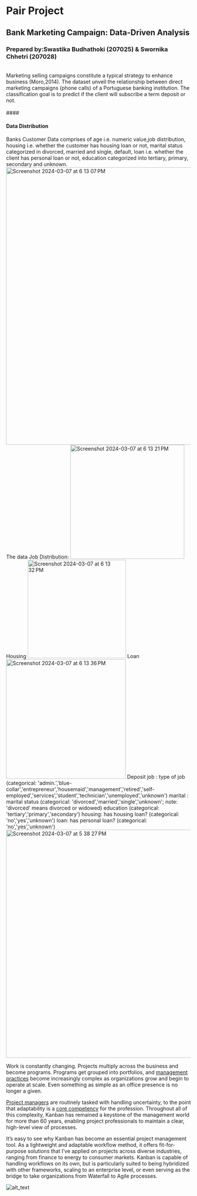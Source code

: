 # Pair Project
## **Bank Marketing Campaign: Data-Driven Analysis**
### <h3>Prepared by:Swastika Budhathoki (207025) & Swornika Chhetri (207028)</h3>
<br>
Marketing selling campaigns constitute a typical strategy to enhance business (Moro,2014). The dataset unveil the relationship between direct marketing campaigns (phone calls) of a Portuguese banking institution. The classification goal is to predict if the client will subscribe a term deposit or not.
<br>
<br>
#### <h4>Data Distribution</h4>
Banks Customer Data comprises of age i.e. numeric value,job distribution, housing i.e. whether the customer has housing loan or not, marital status categorized in divorced, married and single, default, loan i.e. whether the client has personal loan or not, education categorized into tertiary, primary, secondary and unknown. 
<img width="757" alt="Screenshot 2024-03-07 at 6 13 07 PM" src="https://github.com/swastikabudhathoki/swastikaa.github.io/assets/123391402/4218ab45-16ec-4fa8-8736-a9c003496893">
<br>
The data 
Job Distribution:
<img width="311" alt="Screenshot 2024-03-07 at 6 13 21 PM" src="https://github.com/swastikabudhathoki/swastikaa.github.io/assets/123391402/89d6f198-67d0-44f3-a9ad-93baf9df1dc3">
Housing
<img width="268" alt="Screenshot 2024-03-07 at 6 13 32 PM" src="https://github.com/swastikabudhathoki/swastikaa.github.io/assets/123391402/ed417aaa-24ac-4b1a-9b97-78762c973e12">
Loan
<img width="326" alt="Screenshot 2024-03-07 at 6 13 36 PM" src="https://github.com/swastikabudhathoki/swastikaa.github.io/assets/123391402/468e6e64-32ba-430b-8e3c-ce2a82661d23">
Deposit
job : type of job (categorical: 'admin.','blue-collar','entrepreneur','housemaid','management','retired','self-employed','services','student','technician','unemployed','unknown')
marital : marital status (categorical: 'divorced','married','single','unknown'; note: 'divorced' means divorced or widowed)
education (categorical: 'tertiary','primary','secondary')
housing: has housing loan? (categorical: 'no','yes','unknown')
loan: has personal loan? (categorical: 'no','yes','unknown')



<img width="622" alt="Screenshot 2024-03-07 at 5 38 27 PM" src="https://github.com/swastikabudhathoki/swastikaa.github.io/assets/123391402/992a8f28-31bd-48cd-be43-9cba622dee96">

Work is constantly changing. Projects multiply across the business and become programs. Programs get grouped into portfolios, and [management practices](https://www.toptal.com/project-managers/scaled-agile-framework/safe-best-practices) become increasingly complex as organizations grow and begin to operate at scale. Even something as simple as an office presence is no longer a given.

[Project managers](https://www.toptal.com/project-managers/freelance) are routinely tasked with handling uncertainty, to the point that adaptability is a [core competency](https://www.sciencedirect.com/science/article/pii/S2666721521000065) for the profession. Throughout all of this complexity, Kanban has remained a keystone of the management world for more than 60 years, enabling project professionals to maintain a clear, high-level view of processes.

It’s easy to see why Kanban has become an essential project management tool. As a lightweight and adaptable workflow method, it offers fit-for-purpose solutions that I’ve applied on projects across diverse industries, ranging from finance to energy to consumer markets. Kanban is capable of handling workflows on its own, but is particularly suited to being hybridized with other frameworks, scaling to an enterprise level, or even serving as the bridge to take organizations from Waterfall to Agile processes.

![alt_text](https://bs-uploads.toptal.io/blackfish-uploads/public-files/Untitled-c1c5294701185de6bfc2ad3e915e4861.png/230*340)

